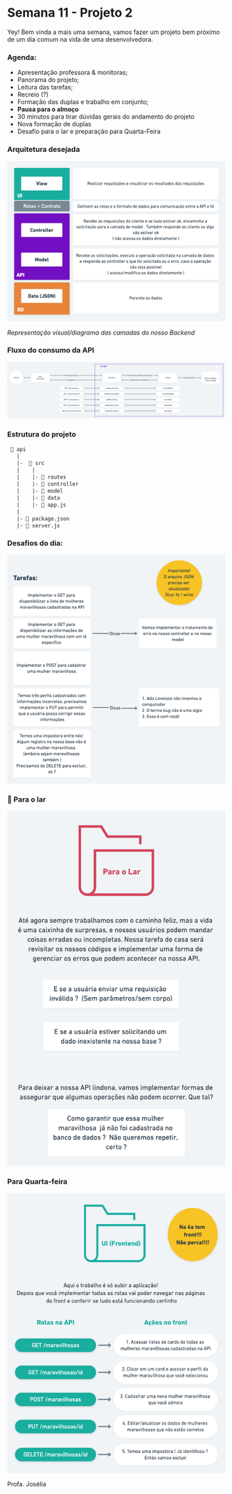 ﻿# Semana 11 - Projeto 2

Yey! Bem vinda a mais uma semana, vamos fazer um projeto bem próximo de um dia comum na vida de uma desenvolvedora.

### Agenda:

- Apresentação professora & monitoras;
- Panorama do projeto;
- Leitura das tarefas;
- Recreio (?)
- Formação das duplas e trabalho em conjunto;
- **Pausa para o almoço**
- 30 minutos para tirar dúvidas gerais do andamento do projeto
- Nova formação de duplas
- Desafio para o lar e preparação para Quarta-Feira

### Arquitetura desejada

![assets/resposabilidades.png](assets/responsabilidades.png)

*Representação visual/diagrama das camadas do nosso Backend*

### Fluxo do consumo da API

![assets/fluxo.png](assets/fluxo.png)

### Estrutura do projeto


```
 📁 api
   |
   |-  📁 src
   |    |  
   |    |- 📁 routes
   |    |- 📁 controller
   |    |- 📁 model
   |    |- 📁 data
   |    |- 📄 app.js
   |
   |- 📄 package.json 
   |- 📄 server.js
```


### Desafios do dia:

![assets/tarefas.png](assets/tarefas.png)

### 🏡 Para o lar

![assets/para-o-lar.png](assets/para-o-lar.png)

### Para Quarta-feira

![assets/front.png](assets/front.png)

Profa. Josélia
<link src = "https://github.com/reprograma/on6-xp-s11-projeto-2">